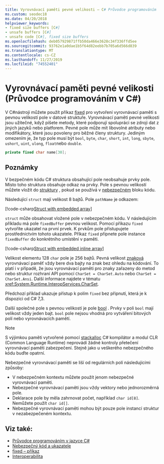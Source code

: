 ```yaml
---
title: Vyrovnávací paměti pevné velikosti – C# Průvodce programováním
ms.custom: seodec18
ms.date: 04/20/2018
helpviewer_keywords:
- fixed size buffers [C#]
- unsafe buffers [C#]
- unsafe code [C#], fixed size buffers
ms.openlocfilehash: deb057929871ffb50da466e3628c34f336ffd5ee
ms.sourcegitcommit: 93762e1a0dae1b5f64d82eebb7b705a6d566d839
ms.translationtype: MT
ms.contentlocale: cs-CZ
ms.lasthandoff: 11/27/2019
ms.locfileid: "74552401"
---
```

# <a name="fixed-size-buffers-c-programming-guide"></a>Vyrovnávací paměti pevné velikosti (Průvodce programováním v C#)

V C#nástroji můžete použít příkaz [fixed](../../language-reference/keywords/fixed-statement.md) pro vytvoření vyrovnávací paměti s pevnou velikostí pole v datové struktuře. Vyrovnávací paměti pevné velikosti jsou užitečné, když píšete metody, které podporují spolupráci se zdroji dat z jiných jazyků nebo platforem. Pevné pole může mít libovolné atributy nebo modifikátory, které jsou povoleny pro běžné členy struktury. Jediným omezením je, že typ pole musí být `bool`, `byte`, `char`, `short`, `int`, `long`, `sbyte`, `ushort`, `uint`, `ulong`, `float`nebo `double`.

```csharp
private fixed char name[30];
```

## <a name="remarks"></a>Poznámky

V bezpečném kódu C# struktura obsahující pole neobsahuje prvky pole. Místo toho struktura obsahuje odkaz na prvky. Pole s pevnou velikostí můžete vložit do [struktury](../../language-reference/keywords/struct.md) , pokud se používá v [nebezpečném](../../language-reference/keywords/unsafe.md) bloku kódu.

Následující `struct` mají velikost 8 bajtů. Pole `pathName` je odkazem:

[!code-csharp[Struct with embedded array](../../../../samples/snippets/csharp/keywords/FixedKeywordExamples.cs#6)]

`struct` může obsahovat vložené pole v nebezpečném kódu. V následujícím příkladu má pole `fixedBuffer` pevnou velikost. Pomocí příkazu `fixed` vytvoříte ukazatel na první prvek. K prvkům pole přistupujete prostřednictvím tohoto ukazatele. Příkaz `fixed` připnete pole instance `fixedBuffer` do konkrétního umístění v paměti.

[!code-csharp[Struct with embedded inline array](../../../../samples/snippets/csharp/keywords/FixedKeywordExamples.cs#7)]

Velikost elementu 128 `char` pole je 256 bajtů. Pevná velikost [znaková](../../language-reference/builtin-types/char.md) vyrovnávací paměť vždy bere dva bajty na znak bez ohledu na kódování. To platí i v případě, že jsou vyrovnávací paměti pro znaky zařazeny do metod nebo struktur rozhraní API pomocí `CharSet = CharSet.Auto` nebo `CharSet = CharSet.Ansi`. Další informace najdete v tématu <xref:System.Runtime.InteropServices.CharSet>.

Předchozí příklad ukazuje přístup k polím `fixed` bez připnutí, která je k dispozici od C# 7,3.

Další společné pole s pevnou velikostí je pole [bool](../../language-reference/builtin-types/bool.md) . Prvky v poli `bool` mají velikost vždy jeden bajt. `bool` pole nejsou vhodná pro vytváření bitových polí nebo vyrovnávacích pamětí.

> [!NOTE]
> S výjimkou paměti vytvořené pomocí [stackalloc](../../language-reference/operators/stackalloc.md) C# kompilátor a modul CLR (Common Language Runtime) neprovádí žádné kontroly přetečení vyrovnávací paměti zabezpečení. Stejně jako u veškerého nebezpečného kódu buďte opatrní.

Nebezpečné vyrovnávací paměti se liší od regulárních polí následujícími způsoby:

- V nebezpečném kontextu můžete použít jenom nebezpečné vyrovnávací paměti.
- Nebezpečné vyrovnávací paměti jsou vždy vektory nebo jednorozměrná pole.
- Deklarace pole by měla zahrnovat počet, například `char id[8]`. Nemůžete použít `char id[]`.
- Nebezpečné vyrovnávací paměti mohou být pouze pole instancí struktur v nezabezpečeném kontextu.

## <a name="see-also"></a>Viz také:

- [Průvodce programováním v jazyce C#](../index.md)
- [Nebezpečný kód a ukazatele](index.md)
- [fixed – příkaz](../../language-reference/keywords/fixed-statement.md)
- [Interoperabilita](../interop/index.md)
